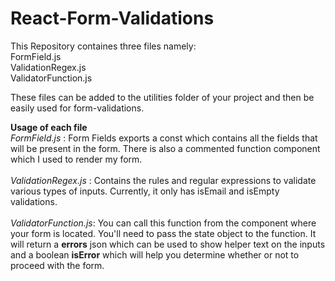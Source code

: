 # React-Form-Validations
This Repository containes three files namely:<br>
FormField.js<br>
ValidationRegex.js<br>
ValidatorFunction.js

These files can be added to the utilities folder of your project and then be easily used for form-validations.

<b>Usage of each file</b>
<br/>
<i>FormField.js</i> : Form Fields exports a const which contains all the fields that will be present in the form. There is also a commented function component which I used to render my form.<br><br>
<i>ValidationRegex.js</i> : Contains the rules and regular expressions to validate various types of inputs. Currently, it only has isEmail and isEmpty validations.<br><br>
<i>ValidatorFunction.js</i>: You can call this function from the component where your form is located. You'll need to pass the state object to the function. It will return a <b>errors</b> json which can be used to show helper text on the inputs and a boolean <b>isError</b> which will help you determine whether or not to proceed with the form.
